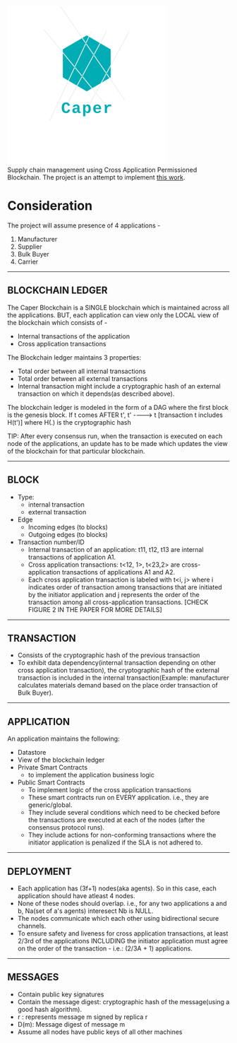 ![Caper logo](https://github.com/AartiJivrajani/All-On-Cloud-9/blob/master/images/logo.png?raw=true)  
Supply chain management using Cross Application Permissioned Blockchain. The project is an attempt to implement [this work](https://dl.acm.org/doi/pdf/10.14778/3342263.3342275).

# Consideration
The project will assume presence of 4 applications -
1. Manufacturer
2. Supplier
3. Bulk Buyer
4. Carrier
---------------------------------------------------------------------------------------------------------------------
BLOCKCHAIN LEDGER
---------------------------------------------------------------------------------------------------------------------
The Caper Blockchain is a SINGLE blockchain which is maintained across all the applications. BUT, each application
can view only the LOCAL view of the blockchain which consists of -
- Internal transactions of the application
- Cross application transactions

The Blockchain ledger maintains 3 properties:
- Total order between all internal transactions
- Total order between all external transactions
- Internal transaction might include a cryptographic hash of an external transaction on which it depends(as described above).

The blockchain ledger is modeled in the form of a DAG where the first block is the genesis block.
If t comes AFTER t', t' ----> t [transaction t includes H(t')] where H(.) is the cryptographic hash

TIP: After every consensus run, when the transaction is executed on each node of the applications, an update has to be
made which updates the view of the blockchain for that particular blockchain.

---------------------------------------------------------------------------------------------------------------------
BLOCK
---------------------------------------------------------------------------------------------------------------------
- Type:
	- internal transaction
	- external transaction
- Edge
	- Incoming edges (to blocks)
	- Outgoing edges (to blocks)
- Transaction number/ID
	- Internal transaction of an application: t11, t12, t13 are internal transactions of application A1. 
	- Cross application transactions: t<12, 1>, t<23,2> are cross-application transactions of applications A1 and A2. 
	- Each cross application transaction is labeled with t<i, j> where i indicates order of transaction among transactions
	  that are initiated by the initiator application and j represents the order of the transaction among all
	  cross-application transactions. [CHECK FIGURE 2 IN THE PAPER FOR MORE DETAILS]

---------------------------------------------------------------------------------------------------------------------
TRANSACTION
---------------------------------------------------------------------------------------------------------------------
- Consists of the cryptographic hash of the previous transaction
- To exhibit data dependency(internal transaction depending on other cross application transaction), the
  cryptographic hash of the external transaction is included in the internal transaction(Example: manufacturer calculates
  materials demand based on the place order transaction of Bulk Buyer).

---------------------------------------------------------------------------------------------------------------------
APPLICATION
---------------------------------------------------------------------------------------------------------------------
An application maintains the following:
- Datastore
- View of the blockchain ledger
- Private Smart Contracts
	- to implement the application business logic
- Public Smart Contracts
	- To implement logic of the cross application transactions
	- These smart contracts run on EVERY application. i.e., they are generic/global.
	- They include several conditions which need to be checked before the transactions are executed at each of the nodes
	(after the consensus protocol runs).
	- They include actions for non-conforming transactions where the initiator application is penalized if the SLA
	is not adhered to.

---------------------------------------------------------------------------------------------------------------------
DEPLOYMENT
---------------------------------------------------------------------------------------------------------------------
- Each application has (3f+1) nodes(aka agents). So in this case, each application should have atleast 4 nodes.
- None of these nodes should overlap. i.e., for any two applications a and b, Na(set of a's agents) interesect Nb is NULL.
- The nodes communicate which each other using bidirectional secure channels.
- To ensure safety and liveness for cross application transactions, at least 2/3rd of the applications INCLUDING the
initiator application must agree on the order of the transaction - i.e.: (2/3A + 1) applications.

---------------------------------------------------------------------------------------------------------------------
MESSAGES
---------------------------------------------------------------------------------------------------------------------
- Contain public key signatures
- Contain the message digest: cryptographic hash of the message(using a good hash algorithm).
- <m>r : represents message m signed by replica r
- D(m): Message digest of message m
- Assume all nodes have public keys of all other machines

